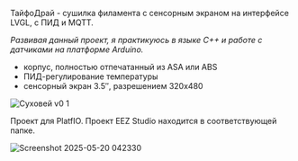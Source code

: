 ТайфоДрай - сушилка филамента с сенсорным экраном на интерфейсе LVGL, с ПИД и MQTT.

_Развивая данный проект, я практикуюсь в языке C++ и работе с датчиками на платформе Arduino._

* корпус, полностью отпечатанный из ASA или ABS
* ПИД-регулирование температуры
* сенсорный экран 3.5″, разрешением 320х480

![Суховей v0 1](https://github.com/user-attachments/assets/4e30aff0-5086-47b5-9d98-28979eaab47c)

Проект для PlatfIO. Проект EEZ Studio находится в соответствующей папке.

![Screenshot 2025-05-20 042330](https://github.com/user-attachments/assets/acef6a9a-f5cb-4e40-afb2-9f8585402192)
